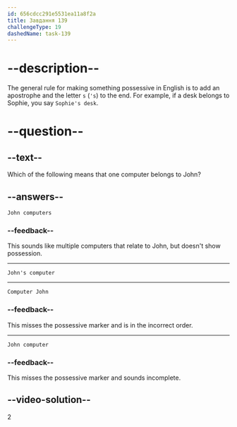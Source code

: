 ```yaml
---
id: 656cdcc291e5531ea11a8f2a
title: Завдання 139
challengeType: 19
dashedName: task-139
---
```


# --description--

The general rule for making something possessive in English is to add an apostrophe and the letter `s` (`'s`) to the end. For example, if a desk belongs to Sophie, you say `Sophie's desk`.

# --question--

## --text--

Which of the following means that one computer belongs to John?

## --answers--

`John computers`

### --feedback--

This sounds like multiple computers that relate to John, but doesn't show possession.

---

`John's computer`

---

`Computer John`

### --feedback--

This misses the possessive marker and is in the incorrect order.

---

`John computer`

### --feedback--

This misses the possessive marker and sounds incomplete.

## --video-solution--

2
